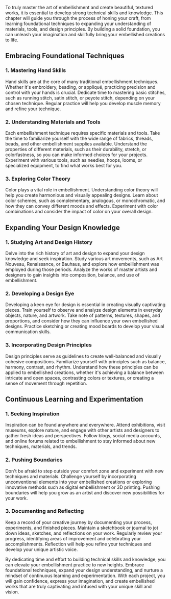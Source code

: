 
To truly master the art of embellishment and create beautiful, textured works, it is essential to develop strong technical skills and knowledge. This chapter will guide you through the process of honing your craft, from learning foundational techniques to expanding your understanding of materials, tools, and design principles. By building a solid foundation, you can unleash your imagination and skillfully bring your embellished creations to life.

Embracing Foundational Techniques
---------------------------------

### 1. Mastering Hand Skills

Hand skills are at the core of many traditional embellishment techniques. Whether it's embroidery, beading, or appliqué, practicing precision and control with your hands is crucial. Dedicate time to mastering basic stitches, such as running stitch, satin stitch, or peyote stitch, depending on your chosen technique. Regular practice will help you develop muscle memory and refine your technique.

### 2. Understanding Materials and Tools

Each embellishment technique requires specific materials and tools. Take the time to familiarize yourself with the wide range of fabrics, threads, beads, and other embellishment supplies available. Understand the properties of different materials, such as their durability, stretch, or colorfastness, so you can make informed choices for your projects. Experiment with various tools, such as needles, hoops, looms, or specialized equipment, to find what works best for you.

### 3. Exploring Color Theory

Color plays a vital role in embellishment. Understanding color theory will help you create harmonious and visually appealing designs. Learn about color schemes, such as complementary, analogous, or monochromatic, and how they can convey different moods and effects. Experiment with color combinations and consider the impact of color on your overall design.

Expanding Your Design Knowledge
-------------------------------

### 1. Studying Art and Design History

Delve into the rich history of art and design to expand your design knowledge and seek inspiration. Study various art movements, such as Art Nouveau, Renaissance, or Bauhaus, and explore how embellishment was employed during those periods. Analyze the works of master artists and designers to gain insights into composition, balance, and use of embellishment.

### 2. Developing a Design Eye

Developing a keen eye for design is essential in creating visually captivating pieces. Train yourself to observe and analyze design elements in everyday objects, nature, and artwork. Take note of patterns, textures, shapes, and proportions, and consider how they can influence your own embellished designs. Practice sketching or creating mood boards to develop your visual communication skills.

### 3. Incorporating Design Principles

Design principles serve as guidelines to create well-balanced and visually cohesive compositions. Familiarize yourself with principles such as balance, harmony, contrast, and rhythm. Understand how these principles can be applied to embellished creations, whether it's achieving a balance between intricate and open spaces, contrasting colors or textures, or creating a sense of movement through repetition.

Continuous Learning and Experimentation
---------------------------------------

### 1. Seeking Inspiration

Inspiration can be found anywhere and everywhere. Attend exhibitions, visit museums, explore nature, and engage with other artists and designers to gather fresh ideas and perspectives. Follow blogs, social media accounts, and online forums related to embellishment to stay informed about new techniques, materials, and trends.

### 2. Pushing Boundaries

Don't be afraid to step outside your comfort zone and experiment with new techniques and materials. Challenge yourself by incorporating unconventional elements into your embellished creations or exploring innovative methods such as digital embellishment or 3D printing. Pushing boundaries will help you grow as an artist and discover new possibilities for your work.

### 3. Documenting and Reflecting

Keep a record of your creative journey by documenting your process, experiments, and finished pieces. Maintain a sketchbook or journal to jot down ideas, sketches, and reflections on your work. Regularly review your progress, identifying areas of improvement and celebrating your accomplishments. Reflection will help you refine your techniques and develop your unique artistic voice.

By dedicating time and effort to building technical skills and knowledge, you can elevate your embellishment practice to new heights. Embrace foundational techniques, expand your design understanding, and nurture a mindset of continuous learning and experimentation. With each project, you will gain confidence, express your imagination, and create embellished works that are truly captivating and infused with your unique skill and vision.
